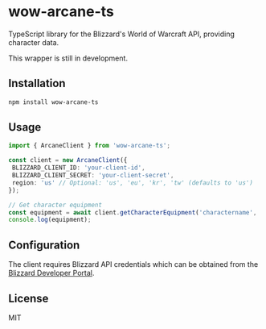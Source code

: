 # wow-arcane-ts

TypeScript library for the Blizzard's World of Warcraft API, providing character data.

This wrapper is still in development.

## Installation

```bash
npm install wow-arcane-ts
```

## Usage

```typescript
import { ArcaneClient } from 'wow-arcane-ts';

const client = new ArcaneClient({
 BLIZZARD_CLIENT_ID: 'your-client-id',
 BLIZZARD_CLIENT_SECRET: 'your-client-secret',
 region: 'us' // Optional: 'us', 'eu', 'kr', 'tw' (defaults to 'us')
});

// Get character equipment
const equipment = await client.getCharacterEquipment('charactername', 'realmname');
console.log(equipment);
```

## Configuration

The client requires Blizzard API credentials which can be obtained from the [Blizzard Developer Portal](https://develop.battle.net/).

## License

MIT
